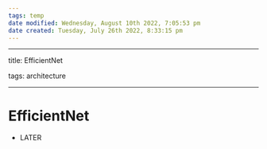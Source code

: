 ```yaml
---
tags: temp
date modified: Wednesday, August 10th 2022, 7:05:53 pm
date created: Tuesday, July 26th 2022, 8:33:15 pm
---
```


---

title: EfficientNet

tags: architecture

---

# EfficientNet
- LATER

